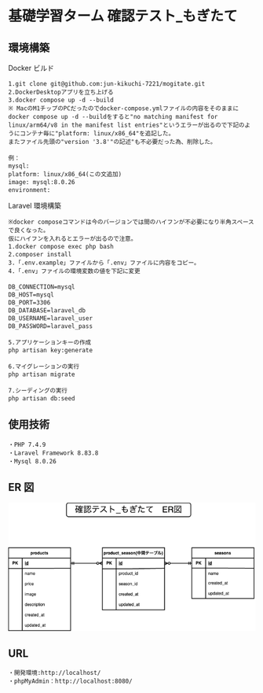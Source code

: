 # 基礎学習ターム 確認テスト\_もぎたて

## 環境構築

Docker ビルド

    1.git clone git@github.com:jun-kikuchi-7221/mogitate.git
    2.DockerDesktopアプリを立ち上げる
    3.docker compose up -d --build
    ※ MacのM1チップのPCだったのでdocker-compose.ymlファイルの内容をそのままに
    docker compose up -d --buildをすると"no matching manifest for linux/arm64/v8 in the manifest list entries"というエラーが出るので下記のようにコンテナ毎に"platform: linux/x86_64"を追記した。
    またファイル先頭の"version '3.8'"の記述"も不必要だった為、削除した。

    例：
    mysql:
    platform: linux/x86_64(この文追加)
    image: mysql:8.0.26
    environment:

Laravel 環境構築

    ※docker composeコマンドは今のバージョンでは間のハイフンが不必要になり半角スペースで良くなった。
    仮にハイフンを入れるとエラーが出るので注意。
    1.docker compose exec php bash
    2.composer install
    3.「.env.example」ファイルから「.env」ファイルに内容をコピー。
    4.「.env」ファイルの環境変数の値を下記に変更

    DB_CONNECTION=mysql
    DB_HOST=mysql
    DB_PORT=3306
    DB_DATABASE=laravel_db
    DB_USERNAME=laravel_user
    DB_PASSWORD=laravel_pass

    5.アプリケーションキーの作成
    php artisan key:generate

    6.マイグレーションの実行
    php artisan migrate
    
    7.シーディングの実行
    php artisan db:seed

## 使用技術

    ・PHP 7.4.9
    ・Laravel Framework 8.83.8
    ・Mysql 8.0.26

## ER 図
![ER図](./docs/images/mogitate.drawio.png)



## URL

    ・開発環境:http://localhost/
    ・phpMyAdmin：http://localhost:8080/
